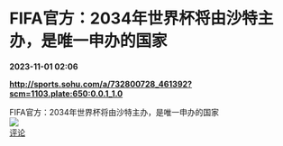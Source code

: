 # FIFA官方：2034年世界杯将由沙特主办，是唯一申办的国家

**2023-11-01 02:06**

**http://sports.sohu.com/a/732800728_461392?scm=1103.plate:650:0.0.1_1.0**

FIFA官方：2034年世界杯将由沙特主办，是唯一申办的国家  
![](https://img3.chouti.com/CHOUTI_20231101/F58D8ECADBD944CAAF4330234AF21DEA_W281H281.jpeg)  
[评论](https://m.chouti.com/link/40468449)